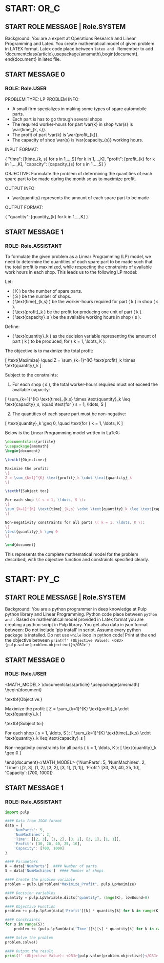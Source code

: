 # START: OR_C 
## START ROLE MESSAGE | Role.SYSTEM 
Background: You are a expert at Operations Research and Linear Programming and Latex. You create mathematical model of given problem in LATEX format. Latex code place between ```latex and ``` Remember to add 'documentclass{article},usepackage{amsmath},begin{document}, end{document} in latex file. 
## START MESSAGE 0 
### ROLE: Role.USER
<DESCRIPTION>
PROBLEM TYPE: LP
PROBLEM INFO:

- A small firm specializes in making some types of spare automobile parts. 
- Each part is has to go through several shops 
- The required worker-hours for part \var{k} in shop \var{s} is \var{time_{k, s}}.
- The profit of part \var{k} is \var{profit_{k}}.
- The capacity of shop \var{s} is \var{capacity_{s}} working hours.

INPUT FORMAT:

{
	"time": [[time_{k, s} for s in 1,...,S] for k in 1,...,K],
	"profit": [profit_{k} for k in 1,...,K],
	"capacity": [capacity_{s} for s in 1,...,S]
}


OBJECTIVE: Formulate the problem of determining the quantities of each spare part to be made during the month so as to maximize profit.

OUTPUT INFO:

- \var{quantity} represents the amount of each spare part to be made

OUTPUT FORMAT:

{
	"quantity": [quantity_{k} for k in 1,...,K]
}
</DESCRIPTION>


## START MESSAGE 1 
### ROLE: Role.ASSISTANT
To formulate the given problem as a Linear Programming (LP) model, we need to determine the quantities of each spare part to be made such that the total profit is maximized, while respecting the constraints of available work hours in each shop. This leads us to the following LP model:

Let:
- \( K \) be the number of spare parts.
- \( S \) be the number of shops.
- \( \text{time}_{k,s} \) be the worker-hours required for part \( k \) in shop \( s \).
- \( \text{profit}_k \) be the profit for producing one unit of part \( k \).
- \( \text{capacity}_s \) be the available working hours in shop \( s \).

Define:
- \( \text{quantity}_k \) as the decision variable representing the amount of part \( k \) to be produced, for \( k = 1, \ldots, K \).

The objective is to maximize the total profit:

\[
\text{Maximize} \quad Z = \sum_{k=1}^{K} \text{profit}_k \times \text{quantity}_k
\]

Subject to the constraints:

1. For each shop \( s \), the total worker-hours required must not exceed the available capacity:

\[
\sum_{k=1}^{K} \text{time}_{k,s} \times \text{quantity}_k \leq \text{capacity}_s, \quad \text{for } s = 1, \ldots, S
\]

2. The quantities of each spare part must be non-negative:

\[
\text{quantity}_k \geq 0, \quad \text{for } k = 1, \ldots, K
\]

Below is the Linear Programming model written in LaTeX:

```latex
\documentclass{article}
\usepackage{amsmath}
\begin{document}

\textbf{Objective:}

Maximize the profit: 
\[
Z = \sum_{k=1}^{K} \text{profit}_k \cdot \text{quantity}_k
\]

\textbf{Subject to:}

For each shop \( s = 1, \ldots, S \):
\[
\sum_{k=1}^{K} \text{time}_{k,s} \cdot \text{quantity}_k \leq \text{capacity}_s
\]

Non-negativity constraints for all parts \( k = 1, \ldots, K \):
\[
\text{quantity}_k \geq 0
\]

\end{document}
```

This represents the complete mathematical model for the problem described, with the objective function and constraints specified clearly.

# START: PY_C 
## START ROLE MESSAGE | Role.SYSTEM 
Background: You are a python programmer in deep knowledge at Pulp python library and Linear Programming. Python code place between ```python and ```. Based on mathematical model provided in Latex format you are creating a python script in Pulp library. You get also data in json format between: <DATA></DATA> Do not include 'pip install' in script. Assume every python package is installed. Do not use `while` loop in python code! Print at the end the objective between <OBJ></OBJ> `print(f' (Objective Value): <OBJ>{pulp.value(problem.objective)}</OBJ>')` 
## START MESSAGE 0 
### ROLE: Role.USER
<MATH_MODEL>
\documentclass{article}
\usepackage{amsmath}
\begin{document}

\textbf{Objective:}

Maximize the profit: 
\[
Z = \sum_{k=1}^{K} \text{profit}_k \cdot \text{quantity}_k
\]

\textbf{Subject to:}

For each shop \( s = 1, \ldots, S \):
\[
\sum_{k=1}^{K} \text{time}_{k,s} \cdot \text{quantity}_k \leq \text{capacity}_s
\]

Non-negativity constraints for all parts \( k = 1, \ldots, K \):
\[
\text{quantity}_k \geq 0
\]

\end{document}</MATH_MODEL>
<DATA>
{'NumParts': 5, 'NumMachines': 2, 'Time': [[2, 3], [1, 2], [3, 2], [3, 1], [1, 1]], 'Profit': [30, 20, 40, 25, 10], 'Capacity': [700, 1000]}</DATA>


## START MESSAGE 1 
### ROLE: Role.ASSISTANT
```python
import pulp

#### Data from JSON format
data = {
    'NumParts': 5,
    'NumMachines': 2,
    'Time': [[2, 3], [1, 2], [3, 2], [3, 1], [1, 1]],
    'Profit': [30, 20, 40, 25, 10],
    'Capacity': [700, 1000]
}

#### Parameters
K = data['NumParts']  #### Number of parts
S = data['NumMachines']  #### Number of shops

#### Create the problem variable
problem = pulp.LpProblem("Maximize_Profit", pulp.LpMaximize)

#### Decision variables
quantity = pulp.LpVariable.dicts("quantity", range(K), lowBound=0)

#### Objective Function
problem += pulp.lpSum(data['Profit'][k] * quantity[k] for k in range(K)), "Total_Profit"

#### Constraints
for s in range(S):
    problem += (pulp.lpSum(data['Time'][k][s] * quantity[k] for k in range(K)) <= data['Capacity'][s]), f"Capacity_Constraint_{s}"

#### Solve the problem
problem.solve()

#### Output the result
print(f' (Objective Value): <OBJ>{pulp.value(problem.objective)}</OBJ>')
```

